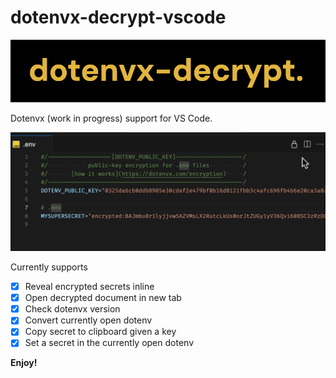 # dotenvx-decrypt-vscode

![Dotenvx Decrypt](./images/icon.png)

Dotenvx (work in progress) support for VS Code.

![Demo](./images/demo.gif)

Currently supports

- [x] Reveal encrypted secrets inline
- [x] Open decrypted document in new tab
- [x] Check dotenvx version
- [x] Convert currently open dotenv
- [x] Copy secret to clipboard given a key
- [x] Set a secret in the currently open dotenv

**Enjoy!**
